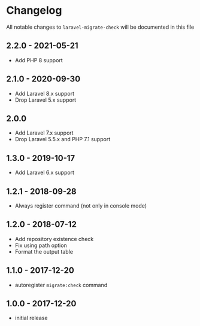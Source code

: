 # Changelog

All notable changes to `laravel-migrate-check` will be documented in this file

## 2.2.0 - 2021-05-21

- Add PHP 8 support

## 2.1.0 - 2020-09-30

- Add Laravel 8.x support
- Drop Laravel 5.x support

## 2.0.0

- Add Laravel 7.x support
- Drop Laravel 5.5.x and PHP 7.1 support

## 1.3.0 - 2019-10-17

- Add Laravel 6.x support

## 1.2.1 - 2018-09-28

- Always register command (not only in console mode)

## 1.2.0 - 2018-07-12

- Add repository existence check
- Fix using path option
- Format the output table

## 1.1.0 - 2017-12-20

- autoregister `migrate:check` command

## 1.0.0 - 2017-12-20

- initial release
